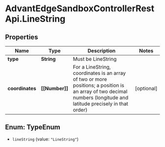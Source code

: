 # AdvantEdgeSandboxControllerRestApi.LineString

## Properties
Name | Type | Description | Notes
------------ | ------------- | ------------- | -------------
**type** | **String** | Must be LineString | 
**coordinates** | **[[Number]]** | For a LineString, coordinates is an array of two or more positions; a position is an array of two decimal numbers (longitude and latitude precisely in that order) | [optional] 


<a name="TypeEnum"></a>
## Enum: TypeEnum


* `lineString` (value: `"LineString"`)




